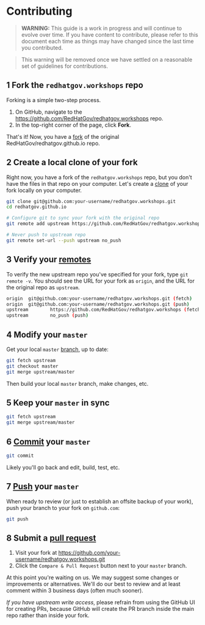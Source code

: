 # Contributing

> **WARNING:** This guide is a work in progress and will continue to evolve over time. If you have content to contribute, please refer to this document each time as things may have changed since the last time you contributed.

> This warning will be removed once we have settled on a reasonable set of guidelines for contributions.

## 1 Fork the `redhatgov.workshops` repo

Forking is a simple two-step process.

1. On GitHub, navigate to the <https://github.com/RedHatGov/redhatgov.workshops> repo.
2. In the top-right corner of the page, click **Fork**.

That's it! Now, you have a [fork][git-fork] of the original RedHatGov/redhatgov.github.io repo.

## 2 Create a local clone of your fork

Right now, you have a fork of the `redhatgov.workshops` repo, but you don't have the files in that repo on your computer. Let's create a [clone][git-clone] of your fork locally on your computer.

```sh
git clone git@github.com:your-username/redhatgov.workshops.git
cd redhatgov.github.io

# Configure git to sync your fork with the original repo
git remote add upstream https://github.com/RedHatGov/redhatgov.workshops

# Never push to upstream repo
git remote set-url --push upstream no_push
```

## 3 Verify your [remotes][git-remotes]

To verify the new upstream repo you've specified for your fork, type `git remote -v`. You should see the URL for your fork as `origin`, and the URL for the original repo as `upstream`.

```sh
origin  git@github.com:your-username/redhatgov.workshops.git (fetch)
origin  git@github.com:your-username/redhatgov.workshops.git (push)
upstream        https://github.com/RedHatGov/redhatgov.workshops (fetch)
upstream        no_push (push)
```

## 4 Modify your `master`

Get your local `master` [branch][git-branch], up to date:

```sh
git fetch upstream
git checkout master
git merge upstream/master
```

Then build your local `master` branch, make changes, etc.

## 5 Keep your `master` in sync

```sh
git fetch upstream
git merge upstream/master
```

## 6 [Commit][git-commit] your `master`

```sh
git commit
```

Likely you'll go back and edit, build, test, etc.

## 7 [Push][git-push] your `master`

When ready to review (or just to establish an offsite backup of your work), push your branch to your fork on `github.com`:

```sh
git push
```

## 8 Submit a [pull request][pr]

1. Visit your fork at <https://github.com/your-username/redhatgov.workshops.git>
2. Click the `Compare & Pull Request` button next to your `master` branch.

At this point you're waiting on us. We may suggest some changes or improvements or alternatives. We'll do our best to review and at least comment within 3 business days (often much sooner).

_If you have upstream write access_, please refrain from using the GitHub UI for creating PRs, because GitHub will create the PR branch inside the main repo rather than inside your fork.

[git-branch]: https://git-scm.com/docs/git-branch
[git-clone]: https://git-scm.com/docs/git-clone
[git-commit]: https://git-scm.com/docs/git-commit
[git-fork]: https://help.github.com/articles/fork-a-repo/
[git-push]: https://git-scm.com/docs/git-push
[git-remotes]: https://git-scm.com/book/en/v2/Git-Basics-Working-with-Remotes
[pr]: https://github.com/RedHatGov/redhatgov.workshops/compare/
